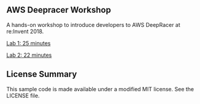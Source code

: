 ## AWS Deepracer Workshop
A hands-on workshop to introduce developers to AWS DeepRacer at re:Invent 2018.

[Lab 1: 25 minutes](https://github.com/aws-samples/aws-deepracer-workshops/tree/master/Lab%201)

[Lab 2: 22 minutes](https://github.com/aws-samples/aws-deepracer-workshops/tree/master/Lab%202)

## License Summary

This sample code is made available under a modified MIT license. See the LICENSE file.
